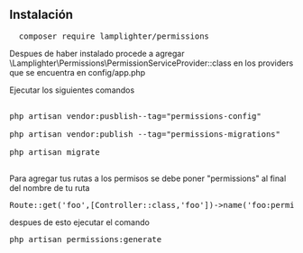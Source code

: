 

<h2>Instalación</h2> 

<pre>
  composer require lamplighter/permissions
</pre>



Despues de haber instalado procede a agregar \Lamplighter\Permissions\PermissionServiceProvider::class en los providers que se encuentra en config/app.php


Ejecutar los siguientes comandos

<pre>

php artisan vendor:pusblish--tag="permissions-config"

php artisan vendor:publish --tag="permissions-migrations"

php artisan migrate

</pre>



Para agregar tus rutas a los permisos se debe poner "permissions" al final del nombre de tu ruta

<pre>Route::get('foo',[Controller::class,'foo'])->name('foo:permissions');</pre>

despues de esto ejecutar el comando

<pre>php artisan permissions:generate</pre>







